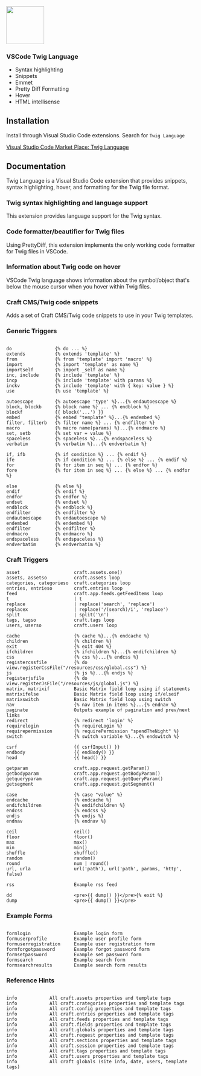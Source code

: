 
<a href="https://marketplace.visualstudio.com/items?itemName=mblode.twig-language">
  <img src="https://github.com/mblode/vscode-twig-language/blob/master/images/icon.png?raw=true" alt="" width=100 height=100>
</a>

### VSCode Twig Language

- Syntax highlighting
- Snippets
- Emmet
- Pretty Diff Formatting
- Hover
- HTML intellisense

## Installation

Install through Visual Studio Code extensions. Search for `Twig Language`

[Visual Studio Code Market Place: Twig Language](https://marketplace.visualstudio.com/items?itemName=mblode.twig-language)

## Documentation

Twig Language is a Visual Studio Code extension that provides snippets, syntax highlighting, hover, and formatting for the Twig file format.

### Twig syntax highlighting and language support

This extension provides language support for the Twig syntax.

### Code formatter/beautifier for Twig files

Using PrettyDiff, this extension implements the only working code formatter for Twig files in VSCode.

### Information about Twig code on hover

VSCode Twig language shows information about the symbol/object that's below the mouse cursor when you hover within Twig files.

### Craft CMS/Twig code snippets

Adds a set of Craft CMS/Twig code snippets to use in your Twig templates.

### Generic Triggers

```twig

do                {% do ... %}
extends           {% extends 'template' %}
from              {% from 'template' import 'macro' %}
import            {% import 'template' as name %}
importself        {% import _self as name %}
inc, include      {% include 'template' %}
incp              {% include 'template' with params %}
inckv             {% include 'template' with { key: value } %}
use               {% use 'template' %}

autoescape        {% autoescape 'type' %}...{% endautoescape %}
block, blockb     {% block name %} ... {% endblock %}
blockf            {{ block('...') }}
embed             {% embed "template" %}...{% endembed %}
filter, filterb   {% filter name %} ... {% endfilter %}
macro             {% macro name(params) %}...{% endmacro %}
set, setb         {% set var = value %}
spaceless         {% spaceless %}...{% endspaceless %}
verbatim          {% verbatim %}...{% endverbatim %}

if, ifb           {% if condition %} ... {% endif %}
ife               {% if condition %} ... {% else %} ... {% endif %}
for               {% for item in seq %} ... {% endfor %}
fore              {% for item in seq %} ... {% else %} ... {% endfor %}

else              {% else %}
endif             {% endif %}
endfor            {% endfor %}
endset            {% endset %}
endblock          {% endblock %}
endfilter         {% endfilter %}
endautoescape     {% endautoescape %}
endembed          {% endembed %}
endfilter         {% endfilter %}
endmacro          {% endmacro %}
endspaceless      {% endspaceless %}
endverbatim       {% endverbatim %}

```

### Craft Triggers

```twig
asset                    craft.assets.one()
assets, assetso          craft.assets loop
categories, categorieso  craft.categories loop
entries, entrieso        craft.entries loop
feed                     craft.app.feeds.getFeedItems loop
t                        | t
replace                  | replace('search', 'replace')
replacex                 | replace('/(search)/i', 'replace')
split                    | split('\n')
tags, tagso              craft.tags loop
users, userso            craft.users loop

cache                    {% cache %}...{% endcache %}
children                 {% children %}
exit                     {% exit 404 %}
ifchildren               {% ifchildren %}...{% endifchildren %}
css                      {% css %}...{% endcss %}
registercssfile          {% do view.registerCssFile("/resources/css/global.css") %}
js                       {% js %}...{% endjs %}
registerjsfile           {% do view.registerJsFile("/resources/js/global.js") %}
matrix, matrixif         Basic Matrix field loop using if statements
matrixifelse             Basic Matrix field loop using if/elseif
matrixswitch             Basic Matrix field loop using switch
nav                      {% nav item in items %}...{% endnav %}
paginate                 Outputs example of pagination and prev/next links
redirect                 {% redirect 'login' %}
requirelogin             {% requireLogin %}
requirepermission        {% requirePermission "spendTheNight" %}
switch                   {% switch variable %}...{% endswitch %}

csrf                     {{ csrfInput() }}
endbody                  {{ endBody() }}
head                     {{ head() }}

getparam                 craft.app.request.getParam()
getbodyparam             craft.app.request.getBodyParam()
getqueryparam            craft.app.request.getQueryParam()
getsegment               craft.app.request.getSegment()

case                     {% case "value" %}
endcache                 {% endcache %}
endifchildren            {% endifchildren %}
endcss                   {% endcss %}
endjs                    {% endjs %}
endnav                   {% endnav %}

ceil                     ceil()
floor                    floor()
max                      max()
min                      min()
shuffle                  shuffle()
random                   random()
round                    num | round()
url, urla                url('path'), url('path', params, 'http', false)

rss                      Example rss feed

dd                       <pre>{{ dump() }}</pre>{% exit %}
dump                     <pre>{{ dump() }}</pre>
```

### Example Forms

```twig

formlogin                Example login form
formuserprofile          Example user profile form
formuserregistration     Example user registration form
formforgotpassword       Example forgot password form
formsetpassword          Example set password form
formsearch               Example search form
formsearchresults        Example search form results

```

### Reference Hints

```twig

info            All craft.assets properties and template tags
info            All craft.crategories properties and template tags
info            All craft.config properties and template tags
info            All craft.entries properties and template tags
info            All craft.feeds properties and template tags
info            All craft.fields properties and template tags
info            All craft.globals properties and template tags
info            All craft.request properties and template tags
info            All craft.sections properties and template tags
info            All craft.session properties and template tags
info            All craft.tags properties and template tags
info            All craft.users properties and template tags
info            All craft globals (site info, date, users, template tags)

```
